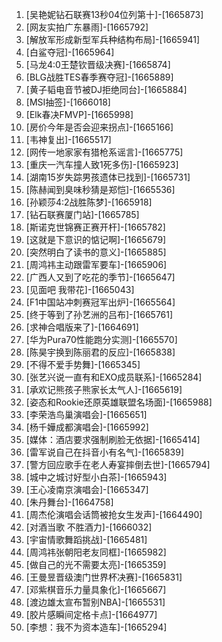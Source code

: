 
1. [吴艳妮钻石联赛13秒04位列第十]-[1665873]
1. [网友实拍广东暴雨]-[1665792]
1. [解放军形成新型军兵种结构布局]-[1665941]
1. [白鲨夺冠]-[1665964]
1. [马龙4:0王楚钦晋级决赛]-[1665874]
1. [BLG战胜TES春季赛夺冠]-[1665889]
1. [黄子韬电音节被DJ拒绝同台]-[1665884]
1. [MSI抽签]-[1666018]
1. [Elk春决FMVP]-[1665998]
1. [房价今年是否会迎来拐点]-[1665166]
1. [韦神复出]-[1665517]
1. [网传一地家家有猎枪系谣言]-[1665775]
1. [重庆一汽车撞人致1死多伤]-[1665923]
1. [湖南15岁失踪男孩遗体已找到]-[1665731]
1. [陈赫闻到臭味秒猜是郑恺]-[1665536]
1. [孙颖莎4:2战胜陈梦]-[1665918]
1. [钻石联赛厦门站]-[1665785]
1. [斯诺克世锦赛正赛开杆]-[1665782]
1. [这就是下意识的惦记啊]-[1665679]
1. [突然明白了读书的意义]-[1665885]
1. [周鸿祎主动跟雷军要车]-[1665906]
1. [广西人又到了吃花的季节]-[1665647]
1. [见面吧 我带花]-[1665043]
1. [F1中国站冲刺赛冠军出炉]-[1665564]
1. [终于等到了孙艺洲的吕布]-[1665761]
1. [求神合唱版来了]-[1664691]
1. [华为Pura70性能跑分实测]-[1665570]
1. [陈昊宇换到陈丽君的反应]-[1665838]
1. [不得不爱手势舞]-[1665345]
1. [张艺兴说一直有和EXO成员联系]-[1665284]
1. [承欢记熊孩子熊家长太气人]-[1665619]
1. [姿态和Rookie还原英雄联盟名场面]-[1665988]
1. [李荣浩鸟巢演唱会]-[1665651]
1. [杨千嬅成都演唱会]-[1665992]
1. [媒体：酒店要求强制刷脸无依据]-[1665414]
1. [雷军说自己在抖音小有名气]-[1665839]
1. [警方回应歌手在老人寿宴摔倒去世]-[1665794]
1. [城中之城讨好型小白茶]-[1665943]
1. [王心凌南京演唱会]-[1665347]
1. [朱丹舞台]-[1664758]
1. [周杰伦演唱会话筒被抢女生发声]-[1664490]
1. [对酒当歌 不胜酒力]-[1666032]
1. [宇宙情歌舞蹈挑战]-[1665481]
1. [周鸿祎张朝阳老友同框]-[1665982]
1. [做自己的光不需要太亮]-[1665359]
1. [王曼昱晋级澳门世界杯决赛]-[1665831]
1. [邓紫棋音乐力量具象化]-[1665667]
1. [渡边雄太宣布暂别NBA]-[1665531]
1. [胶片感瞬间定格卡点]-[1664977]
1. [李想：我不为资本造车]-[1665294]